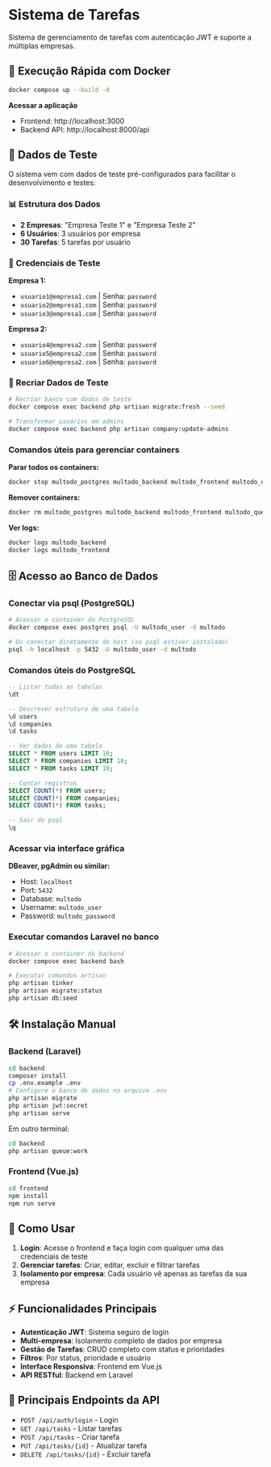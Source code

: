 # Sistema de Tarefas

Sistema de gerenciamento de tarefas com autenticação JWT e suporte a múltiplas empresas.

## 🚀 Execução Rápida com Docker

```bash
docker compose up --build -d
```

**Acessar a aplicação**

- Frontend: http://localhost:3000
- Backend API: http://localhost:8000/api

## 🧪 Dados de Teste

O sistema vem com dados de teste pré-configurados para facilitar o desenvolvimento e testes:

### 📊 Estrutura dos Dados
- **2 Empresas**: "Empresa Teste 1" e "Empresa Teste 2"
- **6 Usuários**: 3 usuários por empresa
- **30 Tarefas**: 5 tarefas por usuário

### 🔐 Credenciais de Teste

**Empresa 1:**
- `usuario1@empresa1.com` | Senha: `password`
- `usuario2@empresa1.com` | Senha: `password`
- `usuario3@empresa1.com` | Senha: `password`

**Empresa 2:**
- `usuario4@empresa2.com` | Senha: `password`
- `usuario5@empresa2.com` | Senha: `password`
- `usuario6@empresa2.com` | Senha: `password`

### 🔄 Recriar Dados de Teste

```bash
# Recriar banco com dados de teste
docker compose exec backend php artisan migrate:fresh --seed

# Transformar usuários em admins
docker compose exec backend php artisan company:update-admins
```

### Comandos úteis para gerenciar containers

**Parar todos os containers:**

```bash
docker stop multodo_postgres multodo_backend multodo_frontend multodo_queue
```

**Remover containers:**

```bash
docker rm multodo_postgres multodo_backend multodo_frontend multodo_queue
```

**Ver logs:**

```bash
docker logs multodo_backend
docker logs multodo_frontend
```

## 🗄️ Acesso ao Banco de Dados

### Conectar via psql (PostgreSQL)

```bash
# Acessar o container do PostgreSQL
docker compose exec postgres psql -U multodo_user -d multodo

# Ou conectar diretamente do host (se psql estiver instalado)
psql -h localhost -p 5432 -U multodo_user -d multodo
```

### Comandos úteis do PostgreSQL

```sql
-- Listar todas as tabelas
\dt

-- Descrever estrutura de uma tabela
\d users
\d companies
\d tasks

-- Ver dados de uma tabela
SELECT * FROM users LIMIT 10;
SELECT * FROM companies LIMIT 10;
SELECT * FROM tasks LIMIT 10;

-- Contar registros
SELECT COUNT(*) FROM users;
SELECT COUNT(*) FROM companies;
SELECT COUNT(*) FROM tasks;

-- Sair do psql
\q
```

### Acessar via interface gráfica

**DBeaver, pgAdmin ou similar:**
- Host: `localhost`
- Port: `5432`
- Database: `multodo`
- Username: `multodo_user`
- Password: `multodo_password`

### Executar comandos Laravel no banco

```bash
# Acessar o container do backend
docker compose exec backend bash

# Executar comandos artisan
php artisan tinker
php artisan migrate:status
php artisan db:seed
```

## 🛠️ Instalação Manual

### Backend (Laravel)

```bash
cd backend
composer install
cp .env.example .env
# Configure o banco de dados no arquivo .env
php artisan migrate
php artisan jwt:secret
php artisan serve
```

Em outro terminal:

```bash
cd backend
php artisan queue:work
```

### Frontend (Vue.js)

```bash
cd frontend
npm install
npm run serve
```

## 🎯 Como Usar

1. **Login**: Acesse o frontend e faça login com qualquer uma das credenciais de teste
2. **Gerenciar tarefas**: Criar, editar, excluir e filtrar tarefas
3. **Isolamento por empresa**: Cada usuário vê apenas as tarefas da sua empresa

## ⚡ Funcionalidades Principais

- **Autenticação JWT**: Sistema seguro de login
- **Multi-empresa**: Isolamento completo de dados por empresa
- **Gestão de Tarefas**: CRUD completo com status e prioridades
- **Filtros**: Por status, prioridade e usuário
- **Interface Responsiva**: Frontend em Vue.js
- **API RESTful**: Backend em Laravel

## 🔧 Principais Endpoints da API

- `POST /api/auth/login` - Login
- `GET /api/tasks` - Listar tarefas
- `POST /api/tasks` - Criar tarefa
- `PUT /api/tasks/{id}` - Atualizar tarefa
- `DELETE /api/tasks/{id}` - Excluir tarefa
